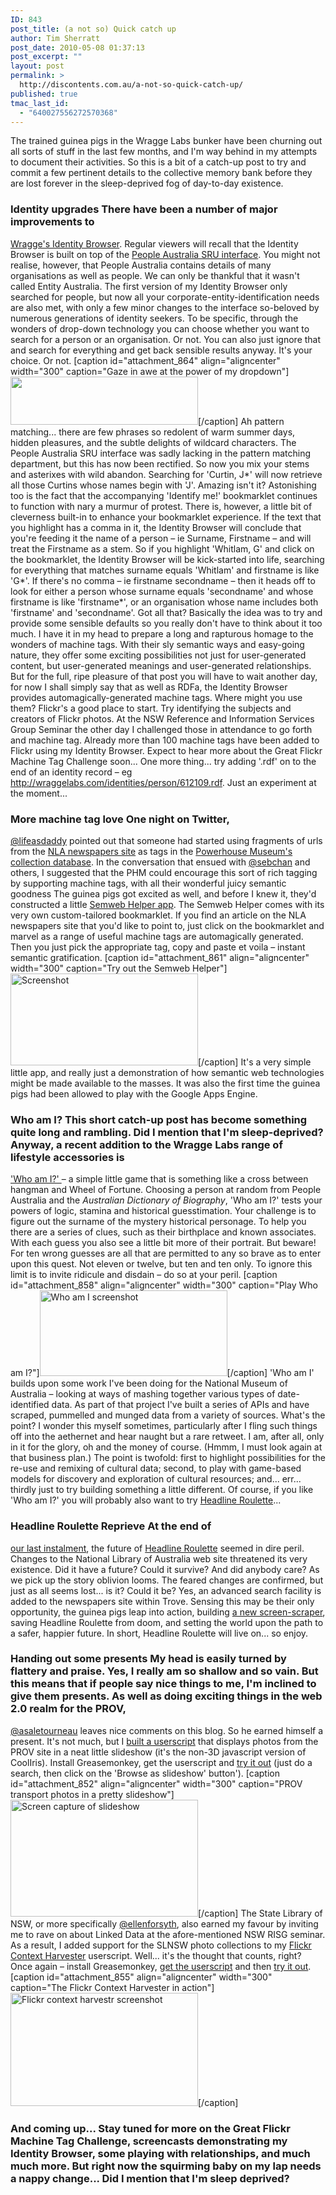 ```yaml
---
ID: 843
post_title: (a not so) Quick catch up
author: Tim Sherratt
post_date: 2010-05-08 01:37:13
post_excerpt: ""
layout: post
permalink: >
  http://discontents.com.au/a-not-so-quick-catch-up/
published: true
tmac_last_id:
  - "640027556272570368"
---
```

The trained guinea pigs in the Wragge Labs bunker have been churning out all sorts of stuff in the last few months, and I'm way behind in my attempts to document their activities. So this is a bit of a catch-up post to try and commit a few pertinent details to the collective memory bank before they are lost forever in the sleep-deprived fog of day-to-day existence. 
### Identity upgrades There have been a number of major improvements to 

[Wragge's Identity Browser][1]. Regular viewers will recall that the Identity Browser is built on top of the [People Australia SRU interface][2]. You might not realise, however, that People Australia contains details of many organisations as well as people. We can only be thankful that it wasn't called Entity Australia. The first version of my Identity Browser only searched for people, but now all your corporate-entity-identification needs are also met, with only a few minor changes to the interface so-beloved by numerous generations of identity seekers. To be specific, through the wonders of drop-down technology you can choose whether you want to search for a person or an organisation. Or not. You can also just ignore that and search for everything and get back sensible results anyway. It's your choice. Or not. [caption id="attachment_864" align="aligncenter" width="300" caption="Gaze in awe at the power of my dropdown"][<img class="size-medium wp-image-864" title="identities" src="http://discontents.com.au/wp-content/uploads/2010/05/identities-300x77.jpg" alt="" width="300" height="77" />][1][/caption] Ah pattern matching... there are few phrases so redolent of warm summer days, hidden pleasures, and the subtle delights of wildcard characters. The People Australia SRU interface was sadly lacking in the pattern matching department, but this has now been rectified. So now you mix your stems and asterixes with wild abandon. Searching for 'Curtin, J*' will now retrieve all those Curtins whose names begin with 'J'. Amazing isn't it? Astonishing too is the fact that the accompanying 'Identify me!' bookmarklet continues to function with nary a murmur of protest. There is, however, a little bit of cleverness built-in to enhance your bookmarklet experience. If the text that you highlight has a comma in it, the Identity Browser will conclude that you're feeding it the name of a person – ie Surname, Firstname – and will treat the Firstname as a stem. So if you highlight 'Whitlam, G' and click on the bookmarklet, the Identity Browser will be kick-started into life, searching for everything that matches surname equals 'Whitlam' and firstname is like 'G*'. If there's no comma – ie firstname secondname – then it heads off to look for either a person whose surname equals 'secondname' and whose firstname is like 'firstname*', or an organisation whose name includes both 'firstname' and 'secondname'. Got all that? Basically the idea was to try and provide some sensible defaults so you really don't have to think about it too much. I have it in my head to prepare a long and rapturous homage to the wonders of machine tags. With their sly semantic ways and easy-going nature, they offer some exciting possibilities not just for user-generated content, but user-generated meanings and user-generated relationships. But for the full, ripe pleasure of that post you will have to wait another day, for now I shall simply say that as well as RDFa, the Identity Browser provides automagically-generated machine tags. Where might you use them? Flickr's a good place to start. Try identifying the subjects and creators of Flickr photos. At the NSW Reference and Information Services Group Seminar the other day I challenged those in attendance to go forth and machine tag. Already more than 100 machine tags have been added to Flickr using my Identity Browser. Expect to hear more about the Great Flickr Machine Tag Challenge soon... One more thing... try adding '.rdf' on to the end of an identity record – eg <http://wraggelabs.com/identities/person/612109.rdf>. Just an experiment at the moment... 
### More machine tag love One night on Twitter, 

[@lifeasdaddy][3] pointed out that someone had started using fragments of urls from the [NLA newspapers site][4] as tags in the [Powerhouse Museum's collection database][5]. In the conversation that ensued with [@sebchan][6] and others, I suggested that the PHM could encourage this sort of rich tagging by supporting machine tags, with all their wonderful juicy semantic goodness The guinea pigs got excited as well, and before I knew it, they'd constructed a little [Semweb Helper app][7]. The Semweb Helper comes with its very own custom-tailored bookmarklet. If you find an article on the NLA newspapers site that you'd like to point to, just click on the bookmarklet and marvel as a range of useful machine tags are automagically generated. Then you just pick the appropriate tag, copy and paste et voila – instant semantic gratification. [caption id="attachment_861" align="aligncenter" width="300" caption="Try out the Semweb Helper"][<img class="size-medium wp-image-861" title="semweb-helper" src="http://discontents.com.au/wp-content/uploads/2010/05/semweb-helper-300x147.jpg" alt="Screenshot" width="300" height="147" />][7][/caption] It's a very simple little app, and really just a demonstration of how semantic web technologies might be made available to the masses. It was also the first time the guinea pigs had been allowed to play with the Google Apps Engine. 
### Who am I? This short catch-up post has become something quite long and rambling. Did I mention that I'm sleep-deprived? Anyway, a recent addition to the Wragge Labs range of lifestyle accessories is 

['Who am I?' ][8]– a simple little game that is something like a cross between hangman and Wheel of Fortune. Choosing a person at random from People Australia and the *Australian Dictionary of Biography*, 'Who am I?' tests your powers of logic, stamina and historical guesstimation. Your challenge is to figure out the surname of the mystery historical personage. To help you there are a series of clues, such as their birthplace and known associates. With each guess you also see a little bit more of their portrait. But beware! For ten wrong guesses are all that are permitted to any so brave as to enter upon this quest. Not eleven or twelve, but ten and ten only. To ignore this limit is to invite ridicule and disdain – do so at your peril. [caption id="attachment_858" align="aligncenter" width="300" caption="Play Who am I?"][<img class="size-medium wp-image-858" title="whoami" src="http://discontents.com.au/wp-content/uploads/2010/05/whoami-300x137.jpg" alt="Who am I screenshot" width="300" height="137" />][8][/caption] 'Who am I' builds upon some work I've been doing for the National Museum of Australia – looking at ways of mashing together various types of date-identified data. As part of that project I've built a series of APIs and have scraped, pummelled and munged data from a variety of sources. What's the point? I wonder this myself sometimes, particularly after I fling such things off into the aethernet and hear naught but a rare retweet. I am, after all, only in it for the glory, oh and the money of course. (Hmmm, I must look again at that business plan.) The point is twofold: first to highlight possibilities for the re-use and remixing of cultural data; second, to play with game-based models for discovery and exploration of cultural resources; and... err... thirdly just to try building something a little different. Of course, if you like 'Who am I?' you will probably also want to try [Headline Roulette][9]... 
### Headline Roulette Reprieve At the end of 

[our last instalment][10], the future of [Headline Roulette][9] seemed in dire peril. Changes to the National Library of Australia web site threatened its very existence. Did it have a future? Could it survive? And did anybody care? As we pick up the story oblivion looms. The feared changes are confirmed, but just as all seems lost... is it? Could it be? Yes, an advanced search facility is added to the newspapers site within Trove. Sensing this may be their only opportunity, the guinea pigs leap into action, building [a new screen-scraper][11], saving Headline Roulette from doom, and setting the world upon the path to a safer, happier future. In short, Headline Roulette will live on... so enjoy. 
### Handing out some presents My head is easily turned by flattery and praise. Yes, I really am so shallow and so vain. But this means that if people say nice things to me, I'm inclined to give them presents. As well as doing exciting things in the web 2.0 realm for the PROV, 

[@asaletourneau][12] leaves nice comments on this blog. So he earned himself a present. It's not much, but I [built a userscript][13] that displays photos from the PROV site in a neat little slideshow (it's the non-3D javascript version of CoolIris). Install Greasemonkey, get the userscript and [try it out][14] (just do a search, then click on the 'Browse as slideshow' button'). [caption id="attachment_852" align="aligncenter" width="300" caption="PROV transport photos in a pretty slideshow"][<img class="size-medium wp-image-852" title="prov-slideshow" src="http://discontents.com.au/wp-content/uploads/2010/05/prov-slideshow-300x187.jpg" alt="Screen capture of slideshow" width="300" height="187" />][15][/caption] The State Library of NSW, or more specifically [@ellenforsyth][16], also earned my favour by inviting me to rave on about Linked Data at the afore-mentioned NSW RISG seminar. As a result, I added support for the SLNSW photo collections to my [Flickr Context Harvester][17] userscript. Well... it's the thought that counts, right? Once again – install Greasemonkey, [get the userscript][18] and then [try it out][19]. [caption id="attachment_855" align="aligncenter" width="300" caption="The Flickr Context Harvester in action"][<img class="size-medium wp-image-855" title="slnsw-flickr" src="http://discontents.com.au/wp-content/uploads/2010/05/slnsw-flickr-300x181.jpg" alt="Flickr context harvestr screenshot" width="300" height="181" />][20][/caption] 
### And coming up... Stay tuned for more on the Great Flickr Machine Tag Challenge, screencasts demonstrating my Identity Browser, some playing with relationships, and much much more. But right now the squirming baby on my lap needs a nappy change... Did I mention that I'm sleep deprived?

 [1]: http://wraggelabs.com/identities/
 [2]: http://www.nla.gov.au/apps/srw/search/peopleaustralia
 [3]: http://twitter.com/lifeasdaddy
 [4]: http://trove.nla.gov.au/newspaper
 [5]: http://www.powerhousemuseum.com/collection/database/?irn=244414
 [6]: http://twitter.com/sebchan
 [7]: http://semweb-helper.appspot.com/
 [8]: http://wraggelabs.com/whoami/
 [9]: http://wraggelabs.com/newsroulette/
 [10]: http://discontents.com.au/shed/experiments/headline-roulette
 [11]: http://bitbucket.org/wragge/nla-newspapers-scraper
 [12]: http://twitter.com/asaletourneau
 [13]: http://userscripts.org/scripts/show/71421
 [14]: http://proarchives.imagineering.com.au/index_search.asp?searchid=41
 [15]: http://discontents.com.au/wp-content/uploads/2010/05/prov-slideshow.jpg
 [16]: http://www.twitter.com/ellenforsyth
 [17]: http://discontents.com.au/shoebox/archives-shoebox/harvesting-context-1
 [18]: http://userscripts.org/scripts/show/56135
 [19]: http://acms.sl.nsw.gov.au/item/itemDetailPaged.aspx?itemID=447435
 [20]: http://discontents.com.au/wp-content/uploads/2010/05/slnsw-flickr.jpg